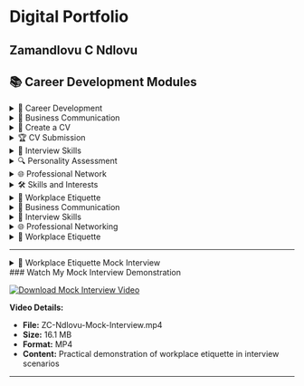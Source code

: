 # Digital Portfolio
## Zamandlovu C Ndlovu

## 📚 Career Development Modules

<details>
<summary>🎯 Career Development</summary>

![Career_Development](https://github.com/user-attachments/assets/499c5469-3cbf-48ad-af40-7ad8c0ef7575)

**Reflection**
- **S:** I participated in a Career Development course to understand how to grow and plan my professional future.
- **T:** I needed to learn how to take control of my career through goal-setting, planning, and reflection.
- **A:** I explored career planning methods, reflected on my own journey, and practiced setting realistic goals.
- **R:** I realized career growth is a continuous process and now feel empowered to take intentional steps toward my goals.
</details>

<details>
<summary>💬 Business Communication</summary>

![Business_Communication](https://github.com/user-attachments/assets/1822acd0-a716-4d0b-b58c-e6b5f3594c2b)

**Reflection**
- **S:** I studied business communication to improve my workplace professionalism.
- **T:** I needed to learn how to communicate clearly and respectfully in a formal environment.
- **A:** I practiced email writing, active listening, and giving presentations.
- **R:** I now understand how to present myself professionally and communicate effectively with colleagues and employers.
</details>

<details>
<summary>📄 Create a CV</summary>

![Create_CV](https://github.com/user-attachments/assets/8fb51087-baf0-406a-9ec0-f58d98125075)

**Reflection**
- **S:** I worked on building and improving my Curriculum Vitae.
- **T:** I needed to present my education, experience, and skills in a professional format.
- **A:** I organized my information, highlighted key achievements, and refined the structure of my CV.
- **R:** I created a strong, job-ready CV that showcases my qualifications and makes me more confident when applying for roles.
</details>

<details>
<summary>🏆 CV Submission</summary>

![Zamandlovu-C-NdlovuCV](https://github.com/user-attachments/assets/d9ddeb72-6a5c-4d6d-8bad-ade06692346d)

**Reflection**
- **S:** I completed a comprehensive "Create a CV" module as part of my Career Development Portfolio at Cape Peninsula University of Technology.
- **T:** I needed to understand how to structure a professional CV that accurately highlights my skills and experiences for opportunities in the ICT Application Development field.
- **A:** I engaged in interactive quizzes, received feedback, and revised my CV accordingly. I learned how to present my personal profile, educational background, and work experience in a professional format tailored to my career goals.
- **R:** I achieved a final mark of 100/100 and created a well-structured CV that clearly communicates my strengths to potential employers. This has increased my confidence in applying for internships and job opportunities.
</details>

<details>
<summary>🎤 Interview Skills</summary>

![Interview_Skills](https://github.com/user-attachments/assets/a483a53c-057c-4272-8b95-571ae8452ec6)

**Reflection**
- **S:** I participated in interview preparation exercises.
- **T:** I needed to learn how to confidently answer questions and present myself during job interviews.
- **A:** I practiced common interview questions, worked on body language, and received feedback.
- **R:** I improved my confidence and gained useful strategies to perform well in interviews.
</details>

<details>
<summary>🔍 Personality Assessment</summary>

![Personality_Assesment](https://github.com/user-attachments/assets/bba3707a-9df1-4be7-a85e-b15df60e9650)

**Reflection**
- **S:** I completed a personality assessment to better understand my behavior and work preferences.
- **T:** I wanted to discover how my personality type affects my communication, collaboration, and job fit.
- **A:** I reviewed the results and compared them to possible work environments and career roles.
- **R:** I learned that my caring, dependable, and responsible nature is a strength that suits service-oriented and team-based roles.
</details>

<details>
<summary>🌐 Professional Network</summary>

![Proffessional_Network](https://github.com/user-attachments/assets/d5d02f59-1411-4a64-97e1-48c42162a543)

**Reflection**
- **S:** I learned about the importance of networking in career growth.
- **T:** I needed to build connections that could support my development and open up job opportunities.
- **A:** I explored ways to create a professional network through communication, LinkedIn, and mentorship.
- **R:** I understand the value of relationships in career advancement and how to maintain them professionally.
</details>

<details>
<summary>🛠️ Skills and Interests</summary>

![Skills-and-Interest](https://github.com/user-attachments/assets/2b667b70-881b-4912-8a30-f0fd81860f7e)

**Reflection**
- **S:** I took part in sessions focused on identifying my personal skills and interests.
- **T:** I needed to understand how my strengths and passions align with different career paths.
- **A:** I completed assessments and reflected on both my hard and soft skills.
- **R:** I gained self-awareness and can now align my skills and interests with a suitable career direction.
</details>

<details>
<summary>💼 Workplace Etiquette</summary>

![WorkPlace_Etiquette](https://github.com/user-attachments/assets/58974484-d8d0-4927-90e4-20d647369b86)

**Reflection**
- **S:** I studied workplace behavior and etiquette.
- **T:** I needed to understand how to act professionally and respectfully in different work settings.
- **A:** I learned about time management, conflict resolution, and professional conduct.
- **R:** I feel prepared to behave responsibly and positively in any work environment.
</details>

<details>
<summary>💬 Business Communication</summary>

![Business_Communication](https://github.com/user-attachments/assets/1822acd0-a716-4d0b-b58c-e6b5f3594c2b)

**Reflection**
- **S:** I completed the Business Communication module, scoring 100% with perfect performance across all assessment questions.
- **T:** I needed to master professional communication skills for formal business environments, including email etiquette, virtual meeting protocols, and appropriate language usage.
- **A:** I practiced formal email writing, studied non-verbal communication cues, learned virtual meeting etiquette, and mastered the use of formal language in professional contexts.
- **R:** I achieved a perfect score (100%) and now possess the skills to communicate effectively and professionally in any business setting, enhancing my workplace credibility.

**Assessment Results:** 100% Score | Time: 01:26:07 | All Questions Correct
</details>

<details>
<summary>🎤 Interview Skills</summary>

![Interview_Skills](https://github.com/user-attachments/assets/a483a53c-057c-4272-8b95-571ae8452ec6)

**Reflection**
- **S:** I completed the Interview Skills module, achieving a perfect 100% score while mastering various interview techniques and strategies.
- **T:** I needed to develop confidence in answering interview questions, master the CAR (Context-Action-Result) method, and learn effective self-presentation during job interviews.
- **A:** I practiced common technical and behavioral interview questions, studied the CAR methodology for structured responses, learned proper body language, researched company preparation techniques, and developed strategies for discussing strengths and weaknesses.
- **R:** I achieved a perfect score (100%) and significantly improved my interview confidence, now equipped with proven strategies to excel in technical and behavioral interviews.

**Assessment Results:** 100% Score | Time: 01:07:52 | Mastered CAR Methodology
</details>

<details>
<summary>🌐 Professional Networking</summary>

![Proffessional_Networking](https://github.com/user-attachments/assets/499c5469-3cbf-48ad-af40-7ad8c0ef7575)

**Reflection**
- **S:** I completed the Professional Networking module, achieving a perfect 100% score while learning strategic relationship-building techniques.
- **T:** I needed to understand the principles of professional networking, learn effective event participation strategies, and master the "golden rules" of building sustainable professional relationships.
- **A:** I studied networking fundamentals, practiced event engagement techniques, learned relationship maintenance strategies, and identified common networking mistakes to avoid in professional settings.
- **R:** I achieved a perfect score (100%) and now understand how to strategically build and maintain professional connections that can support my career growth and create valuable opportunities.

**Assessment Results:** 100% Score | Time: 01:15:11 | Mastered Networking Fundamentals
</details>

<details>
<summary>💼 Workplace Etiquette</summary>

![WorkPlace_Etiquette](https://github.com/user-attachments/assets/58974484-d8d0-4927-90e4-20d647369b86)

**Reflection**
- **S:** I completed the Workplace Etiquette module, achieving an 80% score while mastering professional workplace conduct and communication protocols.
- **T:** I needed to understand and apply professional workplace behavior, including email etiquette, meeting punctuality, confidential information handling, and appropriate technology use in office environments.
- **A:** I studied professional conduct standards, learned conflict resolution techniques, practiced time management strategies, and mastered protocols for handling sensitive information and workplace communications.
- **R:** I scored 80% on assessments and now feel thoroughly prepared to behave responsibly, professionally, and positively in any work environment, understanding both formal and informal workplace expectations.

**Assessment Results:** 80% Score | Time: 00:32:47 | Strong Professional Conduct Understanding
</details>

---
<details>
<summary> 🎥 Workplace Etiquette Mock Interview</summary>

### Reflection - Mock Interview Performance

**S:** I conducted a comprehensive mock interview focused on workplace etiquette scenarios, creating a 16.1 MB video demonstration of my professional interview capabilities and workplace conduct understanding.

**T:** I needed to demonstrate practical application of workplace etiquette principles in realistic interview scenarios, showcasing my ability to handle professional situations, communicate effectively, and apply etiquette knowledge in practical settings.

**A:** I prepared and recorded responses to various workplace scenarios, applied etiquette principles to real-world situations, demonstrated professional communication skills, and showcased my understanding of workplace protocols through practical examples and reasoned responses.

**R:** I successfully created a professional mock interview video that demonstrates my comprehensive understanding of workplace etiquette and my ability to apply these principles in practical, real-world professional situations.
</details>
### Watch My Mock Interview Demonstration

[![Download Mock Interview Video](https://img.shields.io/badge/📹_Download_Mock_Interview_Video-16.1_MB_MP4-blue)](ZC-Ndlovu-Mock-Interview.mp4)

**Video Details:**
- **File:** ZC-Ndlovu-Mock-Interview.mp4
- **Size:** 16.1 MB
- **Format:** MP4
- **Content:** Practical demonstration of workplace etiquette in interview scenarios

---
